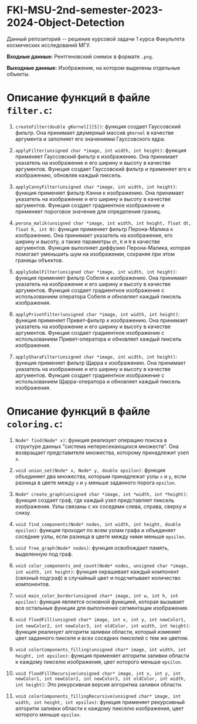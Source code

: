 # FKI-MSU-2nd-semester-2023-2024-Object-Detection
Данный репозиторий -- решение курсовой задачи 1 курса Факультета космических исследований МГУ.

**Входные данные:**
Рентгеновский снимок в формате ``.png``.

**Выходные данные:**
Изображение, на котором выделены отдельные объекты.


# Описание функций в файле `filter.c`:

1. ``createFilter(double gKernel[][5])``: функция создает Гауссовский фильтр. Она принимает двумерный массив `gKernel` в качестве аргумента и заполняет его значениями Гауссовского ядра.

2. ``applyFilter(unsigned char *image, int width, int height)``: функция применяет Гауссовский фильтр к изображению. Она принимает указатель на изображение и его ширину и высоту в качестве аргументов. Функция создает Гауссовский фильтр и применяет его к изображению, обновляя каждый пиксель.

3. ``applyCannyFilter(unsigned char *image, int width, int height)``: функция применяет фильтр Кэнни к изображению. Она принимает указатель на изображение и его ширину и высоту в качестве аргументов. Функция создает градиентное изображение и применяет пороговое значение для определения границ.

4. ``perona_malik(unsigned char *image, int width, int height, float dt, float K, int N)``: функция применяет фильтр Перона-Малика к изображению. Она принимает указатель на изображение, его ширину и высоту, а также параметры `dt`, `K` и `N` в качестве аргументов. Функция выполняет диффузию Перона-Малика, которая помогает уменьшить шум на изображении, сохраняя при этом границы объектов.

5. ``applySobelFilter(unsigned char *image, int width, int height)``: функция применяет фильтр Собеля к изображению. Она принимает указатель на изображение и его ширину и высоту в качестве аргументов. Функция создает градиентное изображение с использованием оператора Собеля и обновляет каждый пиксель изображения.

6. ``applyPrivetFilter(unsigned char *image, int width, int height)``: функция применяет Привет-фильтр к изображению. Она принимает указатель на изображение и его ширину и высоту в качестве аргументов. Функция создает градиентное изображение с использованием Привет-оператора и обновляет каждый пиксель изображения.

7. ``applySharaFilter(unsigned char *image, int width, int height)``: функция применяет фильтр Щарра к изображению. Она принимает указатель на изображение и его ширину и высоту в качестве аргументов. Функция создает градиентное изображение с использованием Щарра-оператора и обновляет каждый пиксель изображения.


# Описание функций в файле `coloring.c`:

1. ``Node* find(Node* x)``: функция реализует операцию поиска в структуре данных "система непересекающихся множеств". Она возвращает представителя множества, которому принадлежит узел `x`.

2. ``void union_set(Node* x, Node* y, double epsilon)``: функция объединяет два множества, которым принадлежат узлы `x` и `y`, если разница в цвете между `x` и `y` меньше заданного порога `epsilon`.

3. ``Node* create_graph(unsigned char *image, int *width, int *height)``: функция создает граф, где каждый узел представляет пиксель изображения. Узлы связаны с их соседями слева, справа, сверху и снизу.

4. ``void find_components(Node* nodes, int width, int height, double epsilon)``: функция проходит по всем узлам графа и объединяет соседние узлы, если разница в цвете между ними меньше `epsilon`.

5. ``void free_graph(Node* nodes)``: функция освобождает память, выделенную под граф.

6. ``void color_components_and_count(Node* nodes, unsigned char *image, int width, int height)``: функция окрашивает каждый компонент (связный подграф) в случайный цвет и подсчитывает количество компонентов.

7. ``void main_color_border(unsigned char* image, int w, int h, int epsilon)``: функция является основной функцией, которая вызывает все остальные функции для выполнения сегментации изображения.

8. ``void floodFill(unsigned char* image, int x, int y, int newColor1, int newColor2, int newColor3, int oldColor, int width, int height)``: функция реализует алгоритм заливки области, который изменяет цвет заданного пикселя и всех соседних пикселей с тем же цветом.

9. ``void colorComponents_filling(unsigned char* image, int width, int height, int epsilon)``: функция применяет алгоритм заливки области к каждому пикселю изображения, цвет которого меньше `epsilon`.

10. ``void floodFillRecursive(unsigned char* image, int x, int y, int newColor1, int newColor2, int newColor3, int oldColor, int width, int height)``: Это рекурсивная версия алгоритма заливки области.

11. ``void colorComponents_fillingRecursive(unsigned char* image, int width, int height, int epsilon)``: функция применяет рекурсивный алгоритм заливки области к каждому пикселю изображения, цвет которого меньше `epsilon`.  
